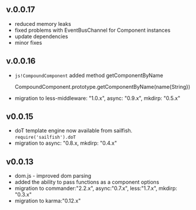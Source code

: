 ## v.0.0.17
* reduced memory leaks
* fixed problems with EventBusChannel for Component instances
* update dependencies
* minor fixes

## v.0.0.16
* `js!CompoundComponent` added method getComponentByName

    CompoundComponent.prototype.getComponentByName(name{String})
    
* migration to less-middleware: "1.0.x", async: "0.9.x", mkdirp: "0.5.x"

## v0.0.15
* doT template engine now available from sailfish. `require('sailfish').doT`
* migration to async: "0.8.x, mkdirp: "0.4.x"

## v0.0.13
* dom.js - improved dom parsing
* added the ability to pass functions as a component options
* migration to commander:"2.2.x", async:"0.7.x", less:"1.7.x", mkdirp: "0.3.x"
* migration to karma:"0.12.x"